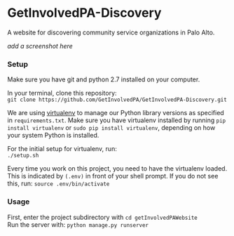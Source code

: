 # GetInvolvedPA-Discovery
A website for discovering community service organizations in Palo Alto. 

*add a screenshot here*

### Setup ###
Make sure you have git and python 2.7 installed on your computer. 

In your terminal, clone this repository:  
`git clone https://github.com/GetInvolvedPA/GetInvolvedPA-Discovery.git`

We are using [virtualenv](https://virtualenv.pypa.io/en/latest/) to manage our Python library versions as specified in `requirements.txt`. Make sure you have virtualenv installed by running `pip install virtualenv` or `sudo pip install virtualenv`, depending on how your system Python is installed. 

For the initial setup for virtualenv, run:  
`./setup.sh`

Every time you work on this project, you need to have the virtualenv loaded. This is indicated by `(.env)` in front of your shell prompt. If you do not see this, run: 
`source .env/bin/activate`

### Usage ###
First, enter the project subdirectory with `cd getInvolvedPAWebsite`  
Run the server with: `python manage.py runserver`  

